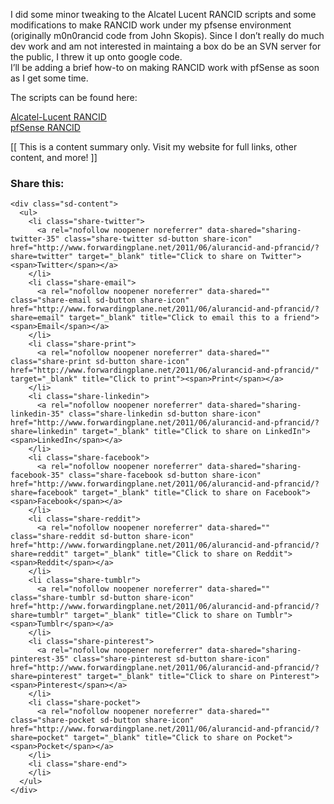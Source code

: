 I did some minor tweaking to the Alcatel Lucent RANCID scripts and some modifications to make RANCID work under my pfsense environment (originally m0n0rancid code from John Skopis). Since I don&#8217;t really do much dev work and am not interested in maintaing a box do be an SVN server for the public, I threw it up onto google code.  
I&#8217;ll be adding a brief how-to on making RANCID work with pfSense as soon as I get some time. 

The scripts can be found here:

[Alcatel-Lucent RANCID](http://code.google.com/p/alurancid/)  
[pfSense RANCID](http://code.google.com/p/pfrancid/)

<div>
  [[ This is a content summary only. Visit my website for full links, other content, and more! ]]
</div>

<div class="sharedaddy sd-sharing-enabled">
  <div class="robots-nocontent sd-block sd-social sd-social-icon-text sd-sharing">
    <h3 class="sd-title">
      Share this:
    </h3>
    
    <div class="sd-content">
      <ul>
        <li class="share-twitter">
          <a rel="nofollow noopener noreferrer" data-shared="sharing-twitter-35" class="share-twitter sd-button share-icon" href="http://www.forwardingplane.net/2011/06/alurancid-and-pfrancid/?share=twitter" target="_blank" title="Click to share on Twitter"><span>Twitter</span></a>
        </li>
        <li class="share-email">
          <a rel="nofollow noopener noreferrer" data-shared="" class="share-email sd-button share-icon" href="http://www.forwardingplane.net/2011/06/alurancid-and-pfrancid/?share=email" target="_blank" title="Click to email this to a friend"><span>Email</span></a>
        </li>
        <li class="share-print">
          <a rel="nofollow noopener noreferrer" data-shared="" class="share-print sd-button share-icon" href="http://www.forwardingplane.net/2011/06/alurancid-and-pfrancid/" target="_blank" title="Click to print"><span>Print</span></a>
        </li>
        <li class="share-linkedin">
          <a rel="nofollow noopener noreferrer" data-shared="sharing-linkedin-35" class="share-linkedin sd-button share-icon" href="http://www.forwardingplane.net/2011/06/alurancid-and-pfrancid/?share=linkedin" target="_blank" title="Click to share on LinkedIn"><span>LinkedIn</span></a>
        </li>
        <li class="share-facebook">
          <a rel="nofollow noopener noreferrer" data-shared="sharing-facebook-35" class="share-facebook sd-button share-icon" href="http://www.forwardingplane.net/2011/06/alurancid-and-pfrancid/?share=facebook" target="_blank" title="Click to share on Facebook"><span>Facebook</span></a>
        </li>
        <li class="share-reddit">
          <a rel="nofollow noopener noreferrer" data-shared="" class="share-reddit sd-button share-icon" href="http://www.forwardingplane.net/2011/06/alurancid-and-pfrancid/?share=reddit" target="_blank" title="Click to share on Reddit"><span>Reddit</span></a>
        </li>
        <li class="share-tumblr">
          <a rel="nofollow noopener noreferrer" data-shared="" class="share-tumblr sd-button share-icon" href="http://www.forwardingplane.net/2011/06/alurancid-and-pfrancid/?share=tumblr" target="_blank" title="Click to share on Tumblr"><span>Tumblr</span></a>
        </li>
        <li class="share-pinterest">
          <a rel="nofollow noopener noreferrer" data-shared="sharing-pinterest-35" class="share-pinterest sd-button share-icon" href="http://www.forwardingplane.net/2011/06/alurancid-and-pfrancid/?share=pinterest" target="_blank" title="Click to share on Pinterest"><span>Pinterest</span></a>
        </li>
        <li class="share-pocket">
          <a rel="nofollow noopener noreferrer" data-shared="" class="share-pocket sd-button share-icon" href="http://www.forwardingplane.net/2011/06/alurancid-and-pfrancid/?share=pocket" target="_blank" title="Click to share on Pocket"><span>Pocket</span></a>
        </li>
        <li class="share-end">
        </li>
      </ul>
    </div>
  </div>
</div>
